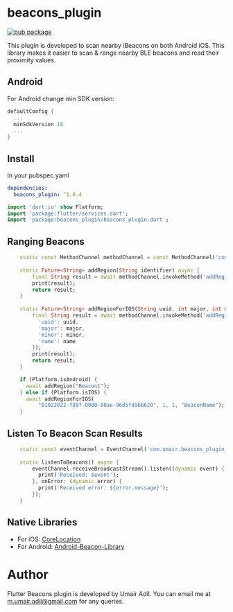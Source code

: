 # beacons_plugin

[![pub package](https://img.shields.io/pub/v/beacons_plugin)](https://pub.dev/packages/beacons_plugin)


This plugin is developed to scan nearby iBeacons on both Android iOS. This library makes it easier to scan & range nearby BLE beacons and read their proximity values.

## Android
For Android change min SDK version:

```groovy
defaultConfig {
  ...
  minSdkVersion 18
  ...
}
```

## Install
In your pubspec.yaml

```yaml
dependencies:
  beacons_plugin: ^1.0.4
```

```dart
import 'dart:io' show Platform;
import 'package:flutter/services.dart';
import 'package:beacons_plugin/beacons_plugin.dart';
```

## Ranging Beacons

```dart
    static const MethodChannel methodChannel = const MethodChannel('com.umair.beacons_plugin_example/beacons_plugin');
    
    static Future<String> addRegion(String identifier) async {
        final String result = await methodChannel.invokeMethod('addRegion', <String, dynamic>{'identifier': identifier});
        print(result);
        return result;
    }
    
    static Future<String> addRegionForIOS(String uuid, int major, int minor, String name) async {
        final String result = await methodChannel.invokeMethod('addRegionForIOS', <String, dynamic>{
          'uuid': uuid,
          'major': major,
          'minor': minor,
          'name': name
        });
        print(result);
        return result;
    }

    if (Platform.isAndroid) {
      await addRegion("Beacon1");
    } else if (Platform.isIOS) {
      await addRegionForIOS(
          "01022022-f88f-0000-00ae-9605fd9bb620", 1, 1, "BeaconName");
    }
```

## Listen To Beacon Scan Results

```dart
    static const eventChannel = EventChannel('com.umair.beacons_plugin_example/beacons_plugin_stream');
    
    static listenToBeacons() async {
        eventChannel.receiveBroadcastStream().listen((dynamic event) {
          print('Received: $event');
        }, onError: (dynamic error) {
          print('Received error: ${error.message}');
        });
    }
```

## Native Libraries

* For iOS: [CoreLocation](https://developer.apple.com/documentation/corelocation/)
* For Android: [Android-Beacon-Library](https://github.com/AltBeacon/android-beacon-library) 

# Author

Flutter Beacons plugin is developed by Umair Adil. You can email me at <m.umair.adil@gmail.com> for any queries.